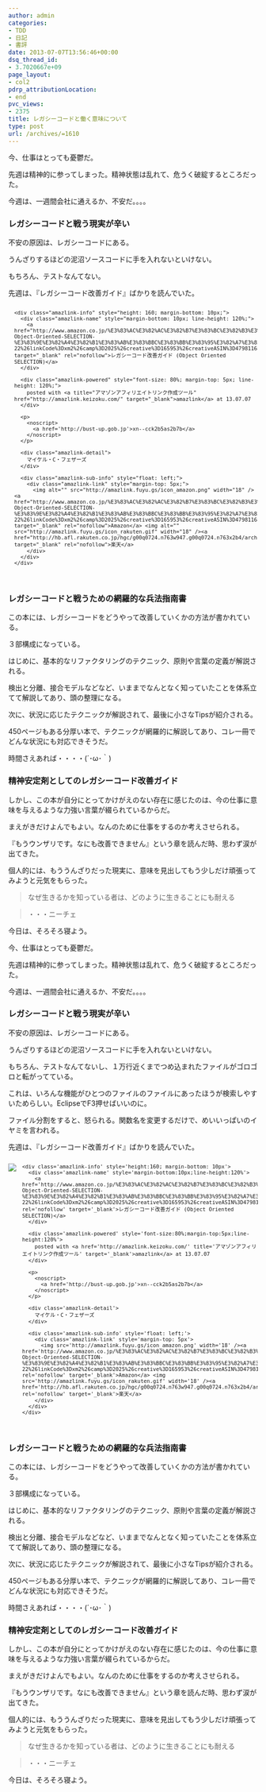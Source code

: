 ```yaml
---
author: admin
categories:
- TDD
- 日記
- 書評
date: 2013-07-07T13:56:46+00:00
dsq_thread_id:
- 3.7020667e+09
page_layout:
- col2
pdrp_attributionLocation:
- end
pvc_views:
- 2375
title: レガシーコードと働く意味について
type: post
url: /archives/=1610
---
```


<!--:ja-->今、仕事はとっても憂鬱だ。

先週は精神的に参ってしまった。精神状態は乱れて、危うく破綻するところだった。

今週は、一週間会社に通えるか、不安だ。。。。

### レガシーコードと戦う現実が辛い

不安の原因は、レガシーコードにある。

うんざりするほどの泥沼ソースコードに手を入れないといけない。

もちろん、テストなんてない。

先週は、『レガシーコード改善ガイド』ばかりを読んでいた。

<div class="amazlink-box" style="text-align: left; padding-bottom: 20px; font-size: small; /zoom: 1; overflow: hidden;">
  <div class="amazlink-list" style="clear: both;">
    <div class="amazlink-image" style="float: left; margin: 0px 12px 1px 0px;">
      <a href="http://www.amazon.co.jp/%E3%83%AC%E3%82%AC%E3%82%B7%E3%83%BC%E3%82%B3%E3%83%BC%E3%83%89%E6%94%B9%E5%96%84%E3%82%AC%E3%82%A4%E3%83%89-Object-Oriented-SELECTION-%E3%83%9E%E3%82%A4%E3%82%B1%E3%83%AB%E3%83%BBC%E3%83%BB%E3%83%95%E3%82%A7%E3%82%B6%E3%83%BC%E3%82%BA/dp/4798116831%3FSubscriptionId%3DAKIAJBCXQ4WQGJ7WU3WA%26tag%3Dsleephacker-22%26linkCode%3Dxm2%26camp%3D2025%26creative%3D165953%26creativeASIN%3D4798116831" target="_blank" rel="nofollow"><img style="border: none;" alt="" src="http://ecx.images-amazon.com/images/I/51MtlVCi45L._SL160_.jpg" /></a>
    </div>
    
    <div class="amazlink-info" style="height: 160; margin-bottom: 10px;">
      <div class="amazlink-name" style="margin-bottom: 10px; line-height: 120%;">
        <a href="http://www.amazon.co.jp/%E3%83%AC%E3%82%AC%E3%82%B7%E3%83%BC%E3%82%B3%E3%83%BC%E3%83%89%E6%94%B9%E5%96%84%E3%82%AC%E3%82%A4%E3%83%89-Object-Oriented-SELECTION-%E3%83%9E%E3%82%A4%E3%82%B1%E3%83%AB%E3%83%BBC%E3%83%BB%E3%83%95%E3%82%A7%E3%82%B6%E3%83%BC%E3%82%BA/dp/4798116831%3FSubscriptionId%3DAKIAJBCXQ4WQGJ7WU3WA%26tag%3Dsleephacker-22%26linkCode%3Dxm2%26camp%3D2025%26creative%3D165953%26creativeASIN%3D4798116831" target="_blank" rel="nofollow">レガシーコード改善ガイド (Object Oriented SELECTION)</a>
      </div>
      
      <div class="amazlink-powered" style="font-size: 80%; margin-top: 5px; line-height: 120%;">
        posted with <a title="アマゾンアフィリエイトリンク作成ツール" href="http://amazlink.keizoku.com/" target="_blank">amazlink</a> at 13.07.07
      </div>
      
      <p>
        <noscript>
          <a href='http://bust-up.gob.jp'>xn--cck2b5as2b7b</a>
        </noscript>
      </p>
      
      <div class="amazlink-detail">
        マイケル・C・フェザーズ
      </div>
      
      <div class="amazlink-sub-info" style="float: left;">
        <div class="amazlink-link" style="margin-top: 5px;">
          <img alt="" src="http://amazlink.fuyu.gs/icon_amazon.png" width="18" /><a href="http://www.amazon.co.jp/%E3%83%AC%E3%82%AC%E3%82%B7%E3%83%BC%E3%82%B3%E3%83%BC%E3%83%89%E6%94%B9%E5%96%84%E3%82%AC%E3%82%A4%E3%83%89-Object-Oriented-SELECTION-%E3%83%9E%E3%82%A4%E3%82%B1%E3%83%AB%E3%83%BBC%E3%83%BB%E3%83%95%E3%82%A7%E3%82%B6%E3%83%BC%E3%82%BA/dp/4798116831%3FSubscriptionId%3DAKIAJBCXQ4WQGJ7WU3WA%26tag%3Dsleephacker-22%26linkCode%3Dxm2%26camp%3D2025%26creative%3D165953%26creativeASIN%3D4798116831" target="_blank" rel="nofollow">Amazon</a> <img alt="" src="http://amazlink.fuyu.gs/icon_rakuten.gif" width="18" /><a href="http://hb.afl.rakuten.co.jp/hgc/g00q0724.n763w947.g00q0724.n763x2b4/archives/c=http%3A%2F%2Fbooks.rakuten.co.jp%2Frb%2F6121689%2F&m=http%3A%2F%2Fm.rakuten.co.jp%2Frms%2Fmsv%2FItem%3Fn%3D6121689%26surl%3Dbook" target="_blank" rel="nofollow">楽天</a>
        </div>
      </div>
    </div>
  </div>
</div>

### レガシーコードと戦うための網羅的な兵法指南書

この本には、レガシーコードをどうやって改善していくかの方法が書かれている。

３部構成になっている。

はじめに、基本的なリファクタリングのテクニック、原則や言葉の定義が解説される。

検出と分離、接合モデルなどなど、いままでなんとなく知っていたことを体系立てて解説してあり、頭の整理になる。

次に、状況に応じたテクニックが解説されて、最後に小さなTipsが紹介される。

450ページもある分厚い本で、テクニックが網羅的に解説してあり、コレ一冊でどんな状況にも対応できそうだ。

時間さえあれば・・・・(´･ω･｀)

### 精神安定剤としてのレガシーコード改善ガイド

しかし、この本が自分にとってかけがえのない存在に感じたのは、今の仕事に意味を与えるような力強い言葉が綴られているからだ。

まえがきだけよんでもよい。なんのために仕事をするのか考えさせられる。

『もうウンザリです。なにも改善できません』という章を読んだ時、思わず涙が出てきた。

個人的には、もううんざりだった現実に、意味を見出してもう少しだけ頑張ってみようと元気をもらった。

> なぜ生きるかを知っている者は、どのように生きることにも耐える
  
> ・・・ニーチェ

今日は、そろそろ寝よう。<!--:-->

<!--:en-->

今、仕事はとっても憂鬱だ。

先週は精神的に参ってしまった。精神状態は乱れて、危うく破綻するところだった。

今週は、一週間会社に通えるか、不安だ。。。。

### レガシーコードと戦う現実が辛い

不安の原因は、レガシーコードにある。

うんざりするほどの泥沼ソースコードに手を入れないといけない。

もちろん、テストなんてないし、１万行近くまでつめ込まれたファイルがゴロゴロと転がってている。

これは、いろんな機能がひとつのファイルのファイルにあったほうが検索しやすいためらしい。EclipseでF3押せばいいのに。

ファイル分割をすると、怒られる。関数名を変更するだけで、めいいっぱいのイヤミを言われる。

先週は、『レガシーコード改善ガイド』ばかりを読んでいた。

<div class='amazlink-box' style='text-align:left;padding-bottom:20px;font-size:small;/zoom: 1;overflow: hidden;'>
  <div class='amazlink-list' style='clear: both;'>
    <div class='amazlink-image' style='float:left;margin:0px 12px 1px 0px;'>
      <a href='http://www.amazon.co.jp/%E3%83%AC%E3%82%AC%E3%82%B7%E3%83%BC%E3%82%B3%E3%83%BC%E3%83%89%E6%94%B9%E5%96%84%E3%82%AC%E3%82%A4%E3%83%89-Object-Oriented-SELECTION-%E3%83%9E%E3%82%A4%E3%82%B1%E3%83%AB%E3%83%BBC%E3%83%BB%E3%83%95%E3%82%A7%E3%82%B6%E3%83%BC%E3%82%BA/dp/4798116831%3FSubscriptionId%3DAKIAJBCXQ4WQGJ7WU3WA%26tag%3Dsleephacker-22%26linkCode%3Dxm2%26camp%3D2025%26creative%3D165953%26creativeASIN%3D4798116831' target='_blank' rel='nofollow'><img src='http://ecx.images-amazon.com/images/I/51MtlVCi45L._SL160_.jpg' style='border: none;' /></a>
    </div>
    
    <div class='amazlink-info' style='height:160; margin-bottom: 10px'>
      <div class='amazlink-name' style='margin-bottom:10px;line-height:120%'>
        <a href='http://www.amazon.co.jp/%E3%83%AC%E3%82%AC%E3%82%B7%E3%83%BC%E3%82%B3%E3%83%BC%E3%83%89%E6%94%B9%E5%96%84%E3%82%AC%E3%82%A4%E3%83%89-Object-Oriented-SELECTION-%E3%83%9E%E3%82%A4%E3%82%B1%E3%83%AB%E3%83%BBC%E3%83%BB%E3%83%95%E3%82%A7%E3%82%B6%E3%83%BC%E3%82%BA/dp/4798116831%3FSubscriptionId%3DAKIAJBCXQ4WQGJ7WU3WA%26tag%3Dsleephacker-22%26linkCode%3Dxm2%26camp%3D2025%26creative%3D165953%26creativeASIN%3D4798116831' rel='nofollow' target='_blank'>レガシーコード改善ガイド (Object Oriented SELECTION)</a>
      </div>
      
      <div class='amazlink-powered' style='font-size:80%;margin-top:5px;line-height:120%'>
        posted with <a href='http://amazlink.keizoku.com/' title='アマゾンアフィリエイトリンク作成ツール' target='_blank'>amazlink</a> at 13.07.07
      </div>
      
      <p>
        <noscript>
          <a href='http://bust-up.gob.jp'>xn--cck2b5as2b7b</a>
        </noscript>
      </p>
      
      <div class='amazlink-detail'>
        マイケル・C・フェザーズ
      </div>
      
      <div class='amazlink-sub-info' style='float: left;'>
        <div class='amazlink-link' style='margin-top: 5px'>
          <img src='http://amazlink.fuyu.gs/icon_amazon.png' width='18' /><a href='http://www.amazon.co.jp/%E3%83%AC%E3%82%AC%E3%82%B7%E3%83%BC%E3%82%B3%E3%83%BC%E3%83%89%E6%94%B9%E5%96%84%E3%82%AC%E3%82%A4%E3%83%89-Object-Oriented-SELECTION-%E3%83%9E%E3%82%A4%E3%82%B1%E3%83%AB%E3%83%BBC%E3%83%BB%E3%83%95%E3%82%A7%E3%82%B6%E3%83%BC%E3%82%BA/dp/4798116831%3FSubscriptionId%3DAKIAJBCXQ4WQGJ7WU3WA%26tag%3Dsleephacker-22%26linkCode%3Dxm2%26camp%3D2025%26creative%3D165953%26creativeASIN%3D4798116831' rel='nofollow' target='_blank'>Amazon</a> <img src='http://amazlink.fuyu.gs/icon_rakuten.gif' width='18' /><a href='http://hb.afl.rakuten.co.jp/hgc/g00q0724.n763w947.g00q0724.n763x2b4/archives/c=http%3A%2F%2Fbooks.rakuten.co.jp%2Frb%2F6121689%2F&#038;m=http%3A%2F%2Fm.rakuten.co.jp%2Frms%2Fmsv%2FItem%3Fn%3D6121689%26surl%3Dbook' rel='nofollow' target='_blank'>楽天</a>
        </div>
      </div>
    </div>
  </div>
</div>

### レガシーコードと戦うための網羅的な兵法指南書

この本には、レガシーコードをどうやって改善していくかの方法が書かれている。

３部構成になっている。

はじめに、基本的なリファクタリングのテクニック、原則や言葉の定義が解説される。

検出と分離、接合モデルなどなど、いままでなんとなく知っていたことを体系立てて解説してあり、頭の整理になる。

次に、状況に応じたテクニックが解説されて、最後に小さなTipsが紹介される。

450ページもある分厚い本で、テクニックが網羅的に解説してあり、コレ一冊でどんな状況にも対応できそうだ。

時間さえあれば・・・・(´･ω･｀)

### 精神安定剤としてのレガシーコード改善ガイド

しかし、この本が自分にとってかけがえのない存在に感じたのは、今の仕事に意味を与えるような力強い言葉が綴られているからだ。

まえがきだけよんでもよい。なんのために仕事をするのか考えさせられる。

『もうウンザリです。なにも改善できません』という章を読んだ時、思わず涙が出てきた。

個人的には、もううんざりだった現実に、意味を見出してもう少しだけ頑張ってみようと元気をもらった。

> なぜ生きるかを知っている者は、どのように生きることにも耐える
                                          
> ・・・ニーチェ

今日は、そろそろ寝よう。

<!--:-->